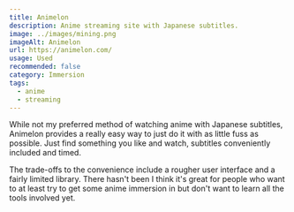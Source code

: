 ```yaml
---
title: Animelon
description: Anime streaming site with Japanese subtitles.
image: ../images/mining.png
imageAlt: Animelon
url: https://animelon.com/
usage: Used
recommended: false
category: Immersion
tags:
  - anime
  - streaming
---
```

While not my preferred method of watching anime with Japanese subtitles, Animelon provides a really easy way to just do it with as little fuss as possible. Just find something you like and watch, subtitles conveniently included and timed.

The trade-offs to the convenience include a rougher user interface and a fairly limited library. There hasn't been  I think it's great for people who want to at least try to get some anime immersion in but don't want to learn all the tools involved yet.